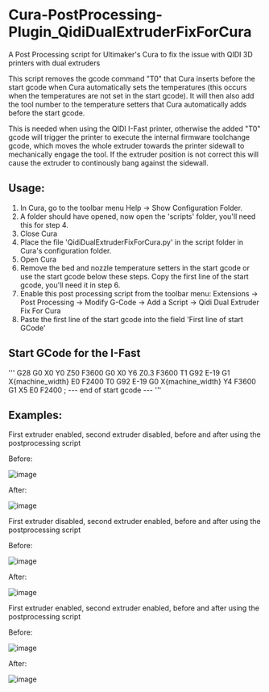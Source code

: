 # Cura-PostProcessing-Plugin_QidiDualExtruderFixForCura
A Post Processing script for Ultimaker's Cura to fix the issue with QIDI 3D printers with dual extruders


This script removes the gcode command "T0" that Cura inserts before the start gcode when Cura automatically sets the temperatures (this occurs when the temperatures are not set in the start gcode). It will then also add the tool number to the temperature setters that Cura automatically adds before the start gcode.

This is needed when using the QIDI I-Fast printer, otherwise the added "T0" gcode will trigger the printer to execute the internal firmware toolchange gcode, which moves the whole extruder towards the printer sidewall to mechanically engage the tool. If the extruder position is not correct this will cause the extruder to continously bang against the sidewall.


Usage:
-------------------
1. In Cura, go to the toolbar menu Help -> Show Configuration Folder. 
2. A folder should have opened, now open the 'scripts' folder, you'll need this for step 4.
3. Close Cura
4. Place the file 'QidiDualExtruderFixForCura.py' in the script folder in Cura's configuration folder.
5. Open Cura
6. Remove the bed and nozzle temperature setters in the start gcode or use the start gcode below these steps. Copy the first line of the start gcode, you'll need it in step 6.
7. Enable this post processing script from the toolbar menu: Extensions -> Post Processing -> Modify G-Code -> Add a Script -> Qidi Dual Extruder Fix For Cura
8. Paste the first line of the start gcode into the field 'First line of start GCode'

Start GCode for the I-Fast
-------------------
'''
G28
G0 X0 Y0 Z50 F3600
G0 X0 Y6 Z0.3 F3600
T1
G92 E-19
G1 X{machine_width} E0 F2400
T0
G92 E-19
G0 X{machine_width} Y4 F3600
G1 X5 E0 F2400
; --- end of start gcode ---
'''

Examples:
-------------------

First extruder enabled, second extruder disabled, before and after using the postprocessing script


Before:

![image](https://user-images.githubusercontent.com/47488385/189691246-4c852e6f-bf67-4383-a249-a59ac32e4db7.png)


After:

![image](https://user-images.githubusercontent.com/47488385/189691310-b71f05ac-14e5-4c58-8ab9-397431bf02be.png)



First extruder disabled, second extruder enabled, before and after using the postprocessing script


Before:

![image](https://user-images.githubusercontent.com/47488385/189697002-34cd1bb7-e47b-4edd-8c41-3ef57bbd26cf.png)


After:

![image](https://user-images.githubusercontent.com/47488385/189697025-2a338d30-d0cf-4844-ba33-8280e271a612.png)


First extruder enabled, second extruder enabled, before and after using the postprocessing script


Before:

![image](https://user-images.githubusercontent.com/47488385/189691338-f5926a31-dfed-4602-8a36-69d78ce6c085.png)


After:

![image](https://user-images.githubusercontent.com/47488385/189691370-ea5b05e7-a6d7-4ed0-833e-02b4fd2c267a.png)
